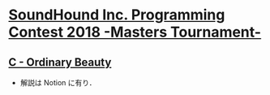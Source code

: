# [SoundHound Inc. Programming Contest 2018 -Masters Tournament-](https://atcoder.jp/contests/soundhound2018-summer-qual)

## [C - Ordinary Beauty](https://atcoder.jp/contests/soundhound2018-summer-qual/tasks/soundhound2018_summer_qual_c)
- 解説は Notion に有り．
